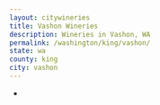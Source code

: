```yaml
---
layout: citywineries
title: Vashon Wineries
description: Wineries in Vashon, WA
permalink: /washington/king/vashon/
state: wa
county: king
city: vashon
---
```

-
